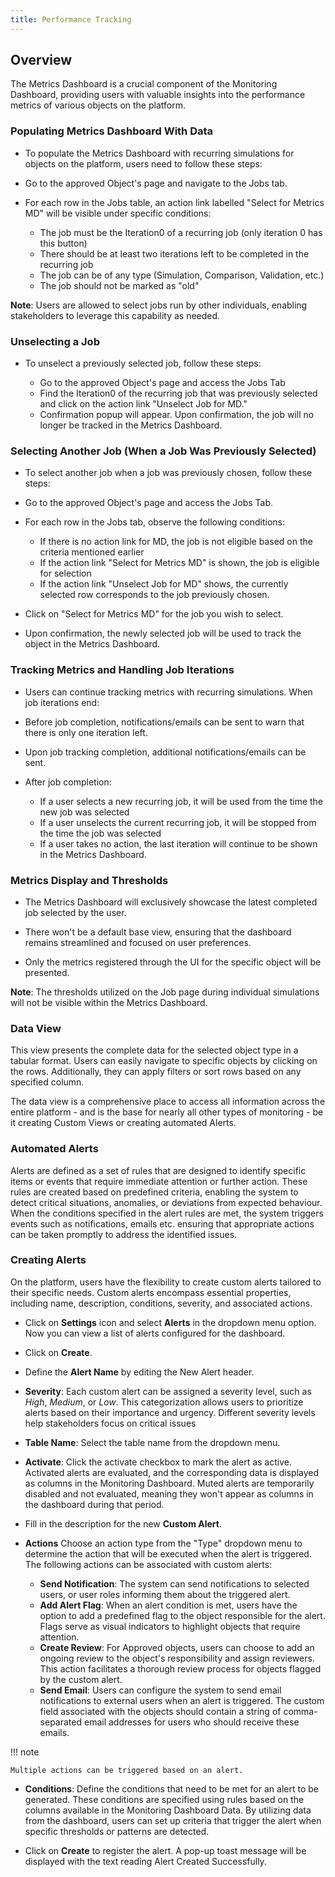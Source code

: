 ```yaml
---
title: Performance Tracking
---
```


## Overview

The Metrics Dashboard is a crucial component of the Monitoring Dashboard, providing users with valuable insights into the performance metrics of various objects on the platform.

### Populating Metrics Dashboard With Data

- To populate the Metrics Dashboard with recurring simulations for objects on the platform, users need to follow these steps:
- Go to the approved Object's page and navigate to the Jobs tab.
- For each row in the Jobs table, an action link labelled "Select for Metrics MD" will be visible under specific conditions:

    - The job must be the Iteration0 of a recurring job (only iteration 0 has this button)
    - There should be at least two iterations left to be completed in the recurring job
    - The job can be of any type (Simulation, Comparison, Validation, etc.)
    - The job should not be marked as "old"

**Note**: Users are allowed to select jobs run by other individuals, enabling stakeholders to leverage this capability as needed.

### Unselecting a Job

- To unselect a previously selected job, follow these steps:

    - Go to the approved Object's page and access the Jobs Tab
    - Find the Iteration0 of the recurring job that was previously selected and click on the action link "Unselect Job for MD."
    - Confirmation popup will appear. Upon confirmation, the job will no longer be tracked in the Metrics Dashboard.

### Selecting Another Job (When a Job Was Previously Selected)

- To select another job when a job was previously chosen, follow these steps:
- Go to the approved Object's page and access the Jobs Tab.
- For each row in the Jobs tab, observe the following conditions:

    - If there is no action link for MD, the job is not eligible based on the criteria mentioned earlier
    - If the action link "Select for Metrics MD" is shown, the job is eligible for selection
    - If the action link "Unselect Job for MD" shows, the currently selected row corresponds to the job previously chosen.

- Click on "Select for Metrics MD" for the job you wish to select.
- Upon confirmation, the newly selected job will be used to track the object in the Metrics Dashboard.

### Tracking Metrics and Handling Job Iterations

- Users can continue tracking metrics with recurring simulations. When job iterations end:
- Before job completion, notifications/emails can be sent to warn that there is only one iteration left.
- Upon job tracking completion, additional notifications/emails can be sent.
- After job completion:

    - If a user selects a new recurring job, it will be used from the time the new job was selected
    - If a user unselects the current recurring job, it will be stopped from the time the job was selected
    - If a user takes no action, the last iteration will continue to be shown in the Metrics Dashboard.

### Metrics Display and Thresholds

- The Metrics Dashboard will exclusively showcase the latest completed job selected by the user.

- There won't be a default base view, ensuring that the dashboard remains streamlined and focused on user preferences.

- Only the metrics registered through the UI for the specific object will be presented.

**Note**: The thresholds utilized on the Job page during individual simulations will not be visible within the Metrics Dashboard.

### Data View

This view presents the complete data for the selected object type in a tabular format. Users can easily navigate to specific objects by clicking on the rows. Additionally, they can apply filters or sort rows based on any specified column.

The data view is a comprehensive place to access all information across the entire platform - and is the base for nearly all other types of monitoring - be it creating Custom Views or creating automated Alerts.

### Automated Alerts

Alerts are defined as a set of rules that are designed to identify specific items or events that require immediate attention or further action. These rules are created based on predefined criteria, enabling the system to detect critical situations, anomalies, or deviations from expected behaviour. When the conditions specified in the alert rules are met, the system triggers events such as notifications, emails etc. ensuring that appropriate actions can be taken promptly to address the identified issues.

### Creating Alerts

On the platform, users have the flexibility to create custom alerts tailored to their specific needs. Custom alerts encompass essential properties, including name, description, conditions, severity, and associated actions.

- Click on **Settings** icon and select **Alerts** in the dropdown menu option. Now you can view a list of alerts configured for the dashboard.
- Click on **Create**.
- Define the **Alert Name** by editing the New Alert header.
- **Severity**: Each custom alert can be assigned a severity level, such as _High_, _Medium_, or _Low_. This categorization allows users to prioritize alerts based on their importance and urgency. Different severity levels help stakeholders focus on critical issues
- **Table Name**: Select the table name from the dropdown menu.
- **Activate**: Click the activate checkbox to mark the alert as active. Activated alerts are evaluated, and the corresponding data is displayed as columns in the Monitoring Dashboard. Muted alerts are temporarily disabled and not evaluated, meaning they won't appear as columns in the dashboard during that period.
- Fill in the description for the new **Custom Alert**.

- **Actions**
  Choose an action type from the "Type" dropdown menu to determine the action that will be executed when the alert is triggered. The following actions can be associated with custom alerts:

    - **Send Notification**: The system can send notifications to selected users, or user roles informing them about the triggered alert.
    - **Add Alert Flag**: When an alert condition is met, users have the option to add a predefined flag to the object responsible for the alert. Flags serve as visual indicators to highlight objects that require attention.
    - **Create Review**: For Approved objects, users can choose to add an ongoing review to the object's responsibility and assign reviewers. This action facilitates a thorough review process for objects flagged by the custom alert.
    - **Send Email**: Users can configure the system to send email notifications to external users when an alert is triggered. The custom field associated with the objects should contain a string of comma-separated email addresses for users who should receive these emails.

!!! note

    Multiple actions can be triggered based on an alert.

- **Conditions**: Define the conditions that need to be met for an alert to be generated. These conditions are specified using rules based on the columns available in the Monitoring Dashboard Data. By utilizing data from the dashboard, users can set up criteria that trigger the alert when specific thresholds or patterns are detected.

- Click on **Create** to register the alert. A pop-up toast message will be displayed with the text reading Alert Created Successfully.
